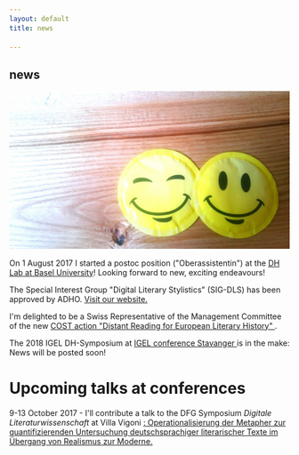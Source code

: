```yaml
---
layout: default
title: news

---
```



## news

<img src="images/sugar.jpg" alt="sugar" class="ri"/>

On 1 August 2017 I started a postoc position ("Oberassistentin") at the <a href="http://dhlab.unibas.ch/" target="_blank">DH Lab at Basel University</a>! Looking forward to new, exciting endeavours!

The Special Interest Group "Digital Literary Stylistics" (SIG-DLS) has been approved by ADHO. <a href="http://dls.hypotheses.org" target="_blank"> Visit our website.</a>

I'm delighted to be a Swiss Representative of the Management Committee of the new <a href="http://www.cost.eu/COST_Actions/ca/CA16204?" target="_blank"> COST action "Distant Reading for European Literary History" </a>.</p>

The 2018 IGEL DH-Symposium at <a href="http://igel2018.no/" target="blank">IGEL conference Stavanger </a>is in the make: News will be posted soon!

# Upcoming talks at conferences

9-13 October 2017 - I'll contribute a talk to the DFG Symposium _Digitale Literaturwissenschaft_ at Villa Vigoni <a href="http://www.jannidis.de/cfp-diglit2017.html" target="_blank">: Operationalisierung der Metapher zur quantifizierenden Untersuchung deutschsprachiger literarischer Texte im Übergang von Realismus zur Moderne.
